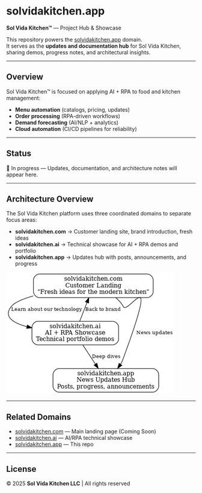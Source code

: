 # solvidakitchen.app

**Sol Vida Kitchen™** — Project Hub & Showcase  

This repository powers the [solvidakitchen.app](https://solvidakitchen.app) domain.  
It serves as the **updates and documentation hub** for Sol Vida Kitchen, sharing demos, progress notes, and architectural insights.  

---

## Overview
Sol Vida Kitchen™ is focused on applying AI + RPA to food and kitchen management:  
- **Menu automation** (catalogs, pricing, updates)  
- **Order processing** (RPA-driven workflows)  
- **Demand forecasting** (AI/NLP + analytics)  
- **Cloud automation** (CI/CD pipelines for reliability)  

---

## Status
🚧 In progress — Updates, documentation, and architecture notes will appear here.  

---

## Architecture Overview

The Sol Vida Kitchen platform uses three coordinated domains to separate focus areas:

- **solvidakitchen.com** → Customer landing site, brand introduction, fresh ideas  
- **solvidakitchen.ai** → Technical showcase for AI + RPA demos and portfolio  
- **solvidakitchen.app** → Updates hub with posts, announcements, and progress  

![Sol Vida Kitchen Architecture](/docs/solvidakitchen-architecture.png)

---

## Related Domains
- [solvidakitchen.com](https://solvidakitchen.com) — Main landing page (Coming Soon)  
- [solvidakitchen.ai](https://solvidakitchen.ai) — AI/RPA technical showcase  
- [solvidakitchen.app](https://solvidakitchen.app) — This repo  

---

## License
© 2025 **Sol Vida Kitchen LLC** | All rights reserved
